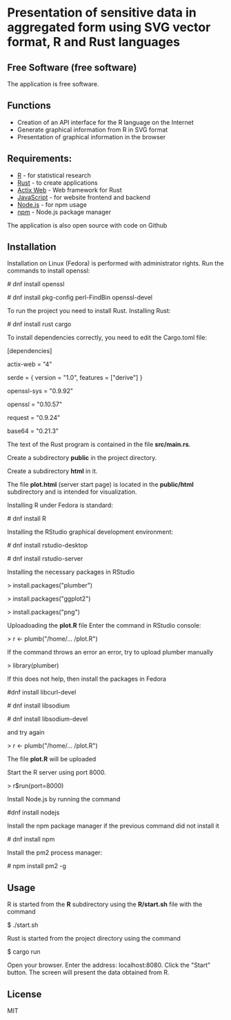 # Presentation of sensitive data in aggregated form using SVG vector format, R and Rust languages
## Free Software (free software)

The application is free software.

## Functions
- Creation of an API interface for the R language on the Internet
- Generate graphical information from R in SVG format
- Presentation of graphical information in the browser

 
## Requirements:
- [R](https://www.r-project.org) - for statistical research
- [Rust](https://www.rust-lang.org) - to create applications 
- [Actix Web](https://actix.rs) -  Web framework for Rust
- [JavaScript](https://www.ecma-international.org/publications-and-standards/standards/ecma-262) - for website frontend and backend
- [Node.js](https://nodejs.org) - for npm usage
- [npm](https://www.npmjs.com) - Node.js package manager
 
 The application is also open source with code on Github

## Installation
Installation on Linux (Fedora) is performed with administrator rights.
Run the commands to install openssl:

\# dnf install openssl

\# dnf install pkg-config perl-FindBin openssl-devel

To run the project you need to install Rust.
Installing Rust:

\# dnf install rust cargo

To install dependencies correctly, you need to edit the Cargo.toml file:

[dependencies]

actix-web = "4"

serde = { version = "1.0", features = ["derive"] }

openssl-sys = "0.9.92"

openssl = "0.10.57"

request = "0.9.24"

base64 = "0.21.3"

The text of the Rust program is contained in the file **src/main.rs**.


Create a subdirectory **public** in the project directory. 

Create a subdirectory **html** in it.

The file **plot.html** (server start page) is located in the **public/html** subdirectory and is intended for visualization.

Installing R under Fedora is standard:

\# dnf install R

Installing the RStudio graphical development environment:

\# dnf install rstudio-desktop

\# dnf install rstudio-server

Installing the necessary packages in RStudio

\> install.packages("plumber")

\> install.packages("ggplot2")

\> install.packages("png")

Uploadoading the **plot.R** file
Enter the command in RStudio console:

\> r <- plumb("/home/… /plot.R")

If the command throws an error an error, try to upload plumber manually

\> library(plumber)

If this does not help, then install the packages in Fedora

\#dnf install libcurl-devel

\# dnf install libsodium

\# dnf install libsodium-devel

and try again

\> r <- plumb("/home/… /plot.R")

The file **plot.R** will be uploaded

Start the R server using port 8000.

\> r$run(port=8000)

Install Node.js by running the command

\#dnf install nodejs

Install the npm package manager if the previous command did not install it

\# dnf install npm

Install the pm2 process manager:

\# npm install pm2 -g

## Usage
R is started from the **R** subdirectory using the **R/start.sh** file with the command

\$ ./start.sh

Rust is started from the project directory using the command

\$ cargo run

Open your browser. Enter the address: localhost:8080. Click the "Start" button.
The screen will present the data obtained from R.


## License

MIT
